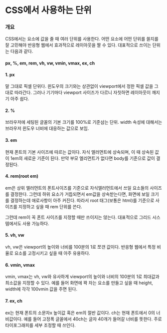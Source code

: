 # CSS에서 사용하는 단위

### 개요

CSS에서는 요소에 값을 줄 때 여러 단위를 사용한다. 어떤 요소에 어떤 단위를 쓸지를 잘 고민해야 반응형 웹에서 효과적으로 레이아웃을 짤 수 있다. 대표적으로 쓰이는 단위는 다음과 같다.

#### **px, %, em, rem, vh, vw, vmin, vmax, ex, ch**

#### 1. px

말 그대로 픽셀 단위다. 윈도우의 크기와는 상관없이 viewport에서 정한 픽셀 값을 그대로 따라간다. 그러나 기기마다 viewport 사이즈가 다르니 자칫하면 레이아웃이 깨지기 아주 쉽다.

#### 2. %

브라우저에 세팅된 글꼴의 기본 크기를 100%로 기준삼는 단위. width 속성에 대해서는 브라우저 윈도우 너비에 대응하는 값으로 보임. 

#### 3. em

현재 폰트의 기본 사이즈에 따르는 값이다. 자식 엘러먼트에 상속되며, 이 때 상속된 값이 1em의 새로운 기준이 된다. 만약 부모 엘리먼트가 없다면 body를 기준으로 값이 결정된다. 

#### 4. rem(root em)

em은 상위 엘러먼트의 폰트사이즈를 기준으로 자식엘러먼트에서 쓰일 요소들의 사이즈를 결정한다. 그런데 하위 요소가 거듭되면서 em값을 상속받는다면, 화면에 보일 크기를 결정하는데 애로사항이 아주 커진다. 따라서 root 태그(보통은 html)를 기준으로 사이즈를 지정하고 싶을 때 rem 단위를 쓴다.

그런데 rem이 꼭 폰트 사이즈를 지정할 때만 쓰이지는 않는다. 대표적으로 그리드 시스템에서도 사용 가능하다.

#### 5. vh, vw

vh, vw은 viewport의 높이와 너비를 100분의 1로 쪼갠 값이다. 반응형 웹에서 특정 비율로 요소를 고정시키고 싶을 때 아주 유용하다.

#### 6. vmin, vmax

vmin, vmax는 vh, vw와 유사하게 viewport의 높이와 너비의 100분의 1로 최대값과 최소값을 지정할 수 있다. 예를 들어 화면에 꽉 차는 요소를 만들고 싶을 때 height, width에 각각 100vmin 값을 주면 된다.

#### 7. ex, ch

ex는 현재 폰트의 소문자x 높이값 혹은 em의 절반 값이다. ch는 현재 폰트에서 0의 너비값이다. 예를 들어 고정폭 글꼴에서 40ch는 글자 40개가 들어갈 너비를 뜻한다. 주로 타이포그래피를 세부 조정할 때 쓰인다.